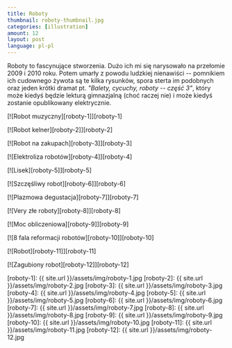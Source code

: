 ```yaml
---
title: Roboty
thumbnail: roboty-thumbnail.jpg
categories: [illustration]
amount: 12
layout: post
language: pl-pl
---
```


Roboty to fascynujące stworzenia. Dużo ich mi się narysowało na przełomie 2009 i 2010 roku. Potem umarły z powodu ludzkiej nienawiści -- pomnikiem ich cudownego żywota są te kilka rysunków, spora sterta im podobnych oraz jeden krótki dramat pt. _"Balety, cycuchy, roboty -- część 3"_, który może kiedyś będzie lekturą gimnazjalną (choć raczej nie) i może kiedyś zostanie opublikowany elektrycznie.

[![Robot muzyczny][roboty-1]][roboty-1]

[![Robot kelner][roboty-2]][roboty-2]

[![Robot na zakupach][roboty-3]][roboty-3]

[![Elektroliza robotów][roboty-4]][roboty-4]

[![Lisek][roboty-5]][roboty-5]

[![Szczęśliwy robot][roboty-6]][roboty-6]

[![Plazmowa degustacja][roboty-7]][roboty-7]

[![Very złe roboty][roboty-8]][roboty-8]

[![Moc obliczeniowa][roboty-9]][roboty-9]

[![8 fala reformacji robotów][roboty-10]][roboty-10]

[![Robot][roboty-11]][roboty-11]

[![Zagubiony robot][roboty-12]][roboty-12]

[roboty-1]: {{ site.url }}/assets/img/roboty-1.jpg
[roboty-2]: {{ site.url }}/assets/img/roboty-2.jpg
[roboty-3]: {{ site.url }}/assets/img/roboty-3.jpg
[roboty-4]: {{ site.url }}/assets/img/roboty-4.jpg
[roboty-5]: {{ site.url }}/assets/img/roboty-5.jpg
[roboty-6]: {{ site.url }}/assets/img/roboty-6.jpg
[roboty-7]: {{ site.url }}/assets/img/roboty-7.jpg
[roboty-8]: {{ site.url }}/assets/img/roboty-8.jpg
[roboty-9]: {{ site.url }}/assets/img/roboty-9.jpg
[roboty-10]: {{ site.url }}/assets/img/roboty-10.jpg
[roboty-11]: {{ site.url }}/assets/img/roboty-11.jpg
[roboty-12]: {{ site.url }}/assets/img/roboty-12.jpg